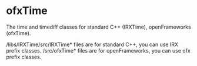 ofxTime
=======

The time and timediff classes for standard C++ (IRXTime), openFrameworks (ofxTime).

/libs/IRXTime/src/IRXTime* files are for standard C++, you can use IRX prefix classes.
/src/ofxTime* files are for openFrameworks, you can use ofx prefix classes.
